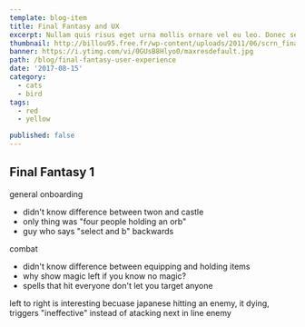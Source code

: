 ```yaml
---
template: blog-item
title: Final Fantasy and UX
excerpt: Nullam quis risus eget urna mollis ornare vel eu leo. Donec sed odio dui. Sed posuere consectetur est at lobortis. Duis mollis, est non commodo luctus, nisi erat porttitor ligula, eget lacinia odio sem nec elit.
thumbnail: http://billou95.free.fr/wp-content/uploads/2011/06/scrn_finalFantasyVI-04.gif
banner: https://i.ytimg.com/vi/0GUsB8Hlyo0/maxresdefault.jpg
path: /blog/final-fantasy-user-experience
date: '2017-08-15'
category: 
  - cats
  - bird
tags:
  - red
  - yellow

published: false
---
```


## Final Fantasy 1

general onboarding
- didn't know difference between twon and castle
- only thing was "four people holding an orb"
- guy who says "select and b" backwards

combat
- didn't know difference between equipping and holding items
- why show magic left if you know no magic?
- spells that hit everyone don't let you target anyone

left to right is interesting becuase japanese
hitting an enemy, it dying, triggers "ineffective" instead of atacking next in line enemy
